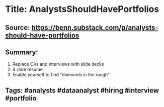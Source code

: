 # Title: AnalystsShouldHavePortfolios
## Source: https://benn.substack.com/p/analysts-should-have-portfolios 
## Summary: 

1. Replace CVs and interviews with slide decks
1. 8 slide resume
1. Enable yourself to find "diamonds in the rough"

## Tags: #analysts #dataanalyst #hiring #interview #portfolio 

